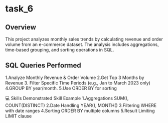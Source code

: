 # task_6
## Overview
This project analyzes monthly sales trends by calculating revenue and order volume from an e-commerce dataset. The analysis includes aggregations, time-based grouping, and sorting operations in SQL.
## SQL Queries Performed
1.Analyze Monthly Revenue & Order Volume
2.Get Top 3 Months by Revenue
3. Filter Specific Time Periods (e.g., Jan to March 2023 only)
4.GROUP BY year/month.
5.Use ORDER BY for sorting

💻 Skills Demonstrated
Skill	Example
1.Aggregations	SUM(), COUNT(DISTINCT)
2.Date Handling	YEAR(), MONTH()
3.Filtering	WHERE with date ranges
4.Sorting	ORDER BY multiple columns
5.Result Limiting	LIMIT clause
